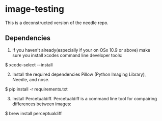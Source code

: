 image-testing
========================
This is a deconstructed version of the needle repo.


Dependencies
------------
1) If you haven't already(especially if your on OSx 10.9 or above) make sure you install xcodes command line developer tools:

$ xcode-select --install

2) Install the required dependencies Pillow (Python Imaging Library), Needle, and nose.

$ pip install -r requirements.txt

3) Install Percetualdiff. Percetualdiff is a command line tool for compairing differences between images:

$ brew install perceptualdiff

